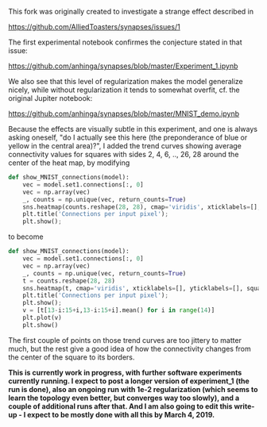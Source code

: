 This fork was originally created to investigate a strange effect described in

https://github.com/AlliedToasters/synapses/issues/1

The first experimental notebook confirmes the conjecture stated in that issue:

https://github.com/anhinga/synapses/blob/master/Experiment_1.ipynb

We also see that this level of regularization makes the model generalize nicely, while without regularization it tends to somewhat overfit, cf. the original Jupiter notebook:

https://github.com/anhinga/synapses/blob/master/MNIST_demo.ipynb

Because the effects are visually subtle in this experiment, and one is always asking oneself, "do I actually see this here (the preponderance of blue or yellow in the central area)?", I added the trend curves showing average connectivity values for squares with sides 2, 4, 6, .., 26, 28 around the center of the heat map, by modifying

```python
def show_MNIST_connections(model):
    vec = model.set1.connections[:, 0]
    vec = np.array(vec)
    _, counts = np.unique(vec, return_counts=True)
    sns.heatmap(counts.reshape(28, 28), cmap='viridis', xticklabels=[], yticklabels=[], square=True);
    plt.title('Connections per input pixel');
    plt.show();
```

to become

```python
def show_MNIST_connections(model):
    vec = model.set1.connections[:, 0]
    vec = np.array(vec)
    _, counts = np.unique(vec, return_counts=True)
    t = counts.reshape(28, 28)
    sns.heatmap(t, cmap='viridis', xticklabels=[], yticklabels=[], square=True);
    plt.title('Connections per input pixel');
    plt.show();
    v = [t[13-i:15+i,13-i:15+i].mean() for i in range(14)]
    plt.plot(v)
    plt.show()
```

The first couple of points on those trend curves are too jittery to matter much, but the rest give a good idea of how the connectivity changes from the center of the square to its borders.

**This is currently work in progress, with further software experiments currently running. I expect to post a longer version of experiment_1 (the run is done), also an ongoing run with 1e-2 regularization (which seems to learn the topology even better, but converges way too slowly), and a couple of additional runs after that. And I am also going to edit this write-up - I expect to be mostly done with all this by March 4, 2019.**
